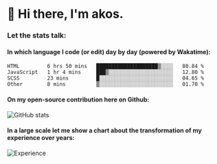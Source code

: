# 👋 Hi there, I'm akos. 


### Let the stats talk:


#### In which language I code (or edit) day by day (powered by Wakatime): 

<!--START_SECTION:waka-->

```text
HTML         6 hrs 50 mins   ████████████████████▒░░░░   80.84 %
JavaScript   1 hr 4 mins     ███▒░░░░░░░░░░░░░░░░░░░░░   12.80 %
SCSS         23 mins         █░░░░░░░░░░░░░░░░░░░░░░░░   04.65 %
Other        8 mins          ▒░░░░░░░░░░░░░░░░░░░░░░░░   01.70 %
```

<!--END_SECTION:waka-->

#### On my open-source contribution here on Github:
 
![GitHub stats](https://github-readme-stats.vercel.app/api?username=akosbalasko)

#### In a large scale let me show a chart about the transformation of my experience over years:   

![Experience](https://cr-skills-chart-widget.azurewebsites.net/api/api?username=akosbalasko)
